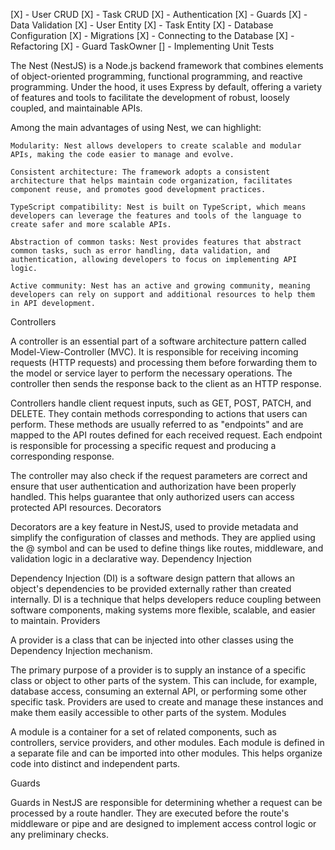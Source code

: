 
[X] - User CRUD
[X] - Task CRUD
[X] - Authentication
[X] - Guards
[X] - Data Validation
[X] - User Entity
[X] - Task Entity
[X] - Database Configuration
[X] - Migrations
[X] - Connecting to the Database
[X] - Refactoring
[X] - Guard TaskOwner
[] - Implementing Unit Tests











The Nest (NestJS) is a Node.js backend framework that combines elements of object-oriented programming, functional programming, and reactive programming. Under the hood, it uses Express by default, offering a variety of features and tools to facilitate the development of robust, loosely coupled, and maintainable APIs.

Among the main advantages of using Nest, we can highlight:

    Modularity: Nest allows developers to create scalable and modular APIs, making the code easier to manage and evolve.

    Consistent architecture: The framework adopts a consistent architecture that helps maintain code organization, facilitates component reuse, and promotes good development practices.

    TypeScript compatibility: Nest is built on TypeScript, which means developers can leverage the features and tools of the language to create safer and more scalable APIs.

    Abstraction of common tasks: Nest provides features that abstract common tasks, such as error handling, data validation, and authentication, allowing developers to focus on implementing API logic.

    Active community: Nest has an active and growing community, meaning developers can rely on support and additional resources to help them in API development.

Controllers

A controller is an essential part of a software architecture pattern called Model-View-Controller (MVC). It is responsible for receiving incoming requests (HTTP requests) and processing them before forwarding them to the model or service layer to perform the necessary operations. The controller then sends the response back to the client as an HTTP response.

Controllers handle client request inputs, such as GET, POST, PATCH, and DELETE. They contain methods corresponding to actions that users can perform. These methods are usually referred to as "endpoints" and are mapped to the API routes defined for each received request. Each endpoint is responsible for processing a specific request and producing a corresponding response.

The controller may also check if the request parameters are correct and ensure that user authentication and authorization have been properly handled. This helps guarantee that only authorized users can access protected API resources.
Decorators

Decorators are a key feature in NestJS, used to provide metadata and simplify the configuration of classes and methods. They are applied using the @ symbol and can be used to define things like routes, middleware, and validation logic in a declarative way.
Dependency Injection

Dependency Injection (DI) is a software design pattern that allows an object's dependencies to be provided externally rather than created internally. DI is a technique that helps developers reduce coupling between software components, making systems more flexible, scalable, and easier to maintain.
Providers

A provider is a class that can be injected into other classes using the Dependency Injection mechanism.

The primary purpose of a provider is to supply an instance of a specific class or object to other parts of the system. This can include, for example, database access, consuming an external API, or performing some other specific task. Providers are used to create and manage these instances and make them easily accessible to other parts of the system.
Modules

A module is a container for a set of related components, such as controllers, service providers, and other modules. Each module is defined in a separate file and can be imported into other modules. This helps organize code into distinct and independent parts.

Guards

Guards in NestJS are responsible for determining whether a request can be processed by a route handler. They are executed before the route's middleware or pipe and are designed to implement access control logic or any preliminary checks.


